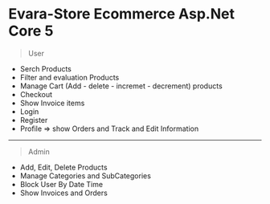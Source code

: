 # Evara-Store Ecommerce Asp.Net Core 5

> User
  - Serch Products
  - Filter and evaluation Products
  - Manage Cart (Add - delete - incremet - decrement) products
  - Checkout
  - Show Invoice items
  - Login
  - Register
  - Profile => show Orders and Track and Edit Information
 ------
 > Admin
  - Add, Edit, Delete Products
  - Manage Categories and SubCategories
  - Block User By Date Time
  - Show Invoices and Orders
